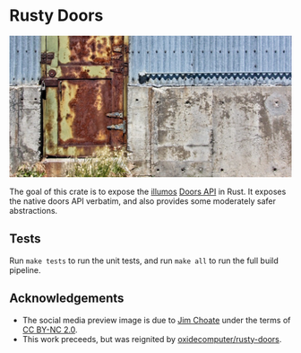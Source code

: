 # Rusty Doors
![](etc/social_media_preview.jpg)

The goal of this crate is to expose the [illumos][1] [Doors API][2] in
Rust. It exposes the native doors API verbatim, and also provides some
moderately safer abstractions.


## Tests
Run `make tests` to run the unit tests, and run `make all` to run the
full build pipeline.


## Acknowledgements
* The social media preview image is due to [Jim Choate][4] under the
  terms of [CC BY-NC 2.0][5].
* This work preceeds, but was reignited by
  [oxidecomputer/rusty-doors][3].


<!-- REFERENCES -->
[1]: https://illumos.org/
[2]: https://github.com/robertdfrench/revolving-door
[3]: https://github.com/oxidecomputer/rusty-doors
[4]: https://www.flickr.com/photos/jimchoate/50854146398
[5]: https://creativecommons.org/licenses/by-nc/2.0/

